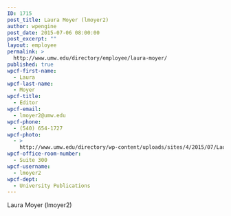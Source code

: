 ```yaml
---
ID: 1715
post_title: Laura Moyer (lmoyer2)
author: wpengine
post_date: 2015-07-06 08:00:00
post_excerpt: ""
layout: employee
permalink: >
  http://www.umw.edu/directory/employee/laura-moyer/
published: true
wpcf-first-name:
  - Laura
wpcf-last-name:
  - Moyer
wpcf-title:
  - Editor
wpcf-email:
  - lmoyer2@umw.edu
wpcf-phone:
  - (540) 654-1727
wpcf-photo:
  - >
    http://www.umw.edu/directory/wp-content/uploads/sites/4/2015/07/Laura-Moyer.jpg
wpcf-office-room-number:
  - Suite 300
wpcf-username:
  - lmoyer2
wpcf-dept:
  - University Publications
---
```

Laura Moyer (lmoyer2)